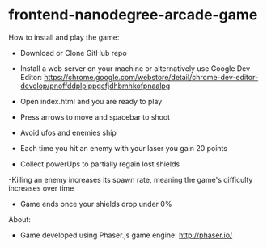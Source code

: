 frontend-nanodegree-arcade-game
===============================


How to install and play the game:

- Download or Clone GitHub repo

- Install a web server on your machine or alternatively
use Google Dev Editor: https://chrome.google.com/webstore/detail/chrome-dev-editor-develop/pnoffddplpippgcfjdhbmhkofpnaalpg

- Open index.html and you are ready to play

- Press arrows to move and spacebar to shoot

- Avoid ufos and enemies ship

- Each time you hit an enemy with your laser you gain 20 points

- Collect powerUps to partially regain lost shields

-Killing an enemy increases its spawn rate, meaning the game's difficulty increases over time

- Game ends once your shields drop under 0%


About:

- Game developed using Phaser.js game engine: http://phaser.io/


